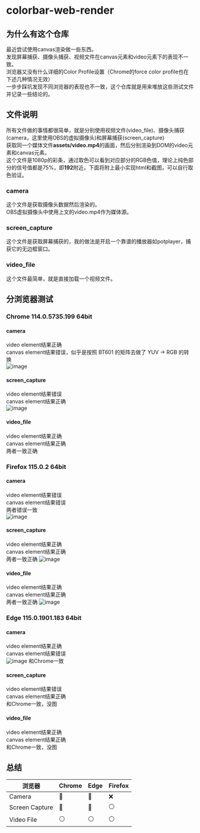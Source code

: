 # colorbar-web-render
## 为什么有这个仓库
最近尝试使用canvas渲染做一些东西。  
发现屏幕捕获、摄像头捕获、视频文件在canvas元素和video元素下的表现不一致。  
浏览器又没有什么详细的Color Profile设置（Chrome的force color profile也在下述几种情况无效）  
一步步踩坑发现不同浏览器的表现也不一致，这个仓库就是用来堆放这些测试文件并记录一些结论的。

## 文件说明
所有文件做的事情都很简单，就是分别使用视频文件(video_file)、摄像头捕获(camera，这里使用OBS的虚拟摄像头)和屏幕捕获(screen_capture)  
获取同一个媒体文件**assets/video.mp4**的画面，然后分别渲染到DOM的video元素和canvas元素。  
这个文件是1080p的彩条，通过取色可以看到对应部分的RGB色值，理论上纯色部分的信号值都是75%，即**192**附近，下面将附上最小实现html和截图，可以自行取色验证。   

### camera
这个文件是获取摄像头数据然后渲染的。  
OBS虚拟摄像头中使用上文的video.mp4作为媒体源。  

### screen_capture
这个文件是获取屏幕捕获的，我的做法是开启一个靠谱的播放器如potplayer，捕获它的无边框窗口。  

### video_file
这个文件最简单，就是直接加载一个视频文件。  

## 分浏览器测试   
### Chrome 114.0.5735.199 64bit  
#### camera
video element结果正确  
canvas element结果错误，似乎是按照 BT601 的矩阵去做了 YUV -> RGB 的转换  
![image](https://github.com/qwe7989199/colorbar-web-render/assets/10990771/25954b84-be36-4f19-99cb-9868c8ac7e07)

#### screen_capture  
video element结果错误  
canvas element结果正确  
![image](https://github.com/qwe7989199/colorbar-web-render/assets/10990771/a68e9cb0-6dea-4d35-895f-39bbdeb9d179)

#### video_file  
video element结果正确  
canvas element结果正确  
两者一致正确  

### Firefox 115.0.2 64bit  
#### camera
video element结果错误   
canvas element结果错误  
两者错误一致  
![image](https://github.com/qwe7989199/colorbar-web-render/assets/10990771/618ce712-247b-4bc9-9258-7fcca5bf875a)


#### screen_capture  
video element结果正确    
canvas element结果正确  
两者一致正确
![image](https://github.com/qwe7989199/colorbar-web-render/assets/10990771/b6b888f4-103a-438c-904c-8eb2b521c98f)

#### video_file  
video element结果正确  
canvas element结果正确  
两者一致正确
![image](https://github.com/qwe7989199/colorbar-web-render/assets/10990771/9fd2cb13-40ab-4946-8de6-87987938b1ba)

### Edge 115.0.1901.183 64bit
#### camera
video element结果正确   
canvas element结果错误  
![image](https://github.com/qwe7989199/colorbar-web-render/assets/10990771/05391514-9b5d-47c8-baae-e21b153a63cb)
和Chrome一致

#### screen_capture  
video element结果错误    
canvas element结果正确  
和Chrome一致，没图

#### video_file  
video element结果正确  
canvas element结果正确   
和Chrome一致，没图  


## 总结

|浏览器|Chrome|Edge|Firefox|
|------|------|----|-------|
|Camera|🔺|🔺|❌|
|Screen Capture|🔺|🔺|⚪|
|Video File|⚪|⚪|⚪|
